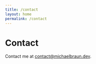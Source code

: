 ```yaml
---
title: /contact
layout: home
permalink: /contact
---
```


# Contact

Contact me at <contact@michaelbraun.dev>.
